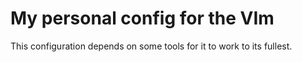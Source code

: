 # My personal config for the VIm

This configuration depends on some tools for it to work to its fullest.

